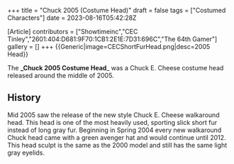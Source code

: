 +++
title = "Chuck 2005 (Costume Head)"
draft = false
tags = ["Costumed Characters"]
date = 2023-08-16T05:42:28Z

[Article]
contributors = ["Showtimeinc","CEC Tinley","2601:404:D681:9F70:1CB1:2E1E:7D31:696C","The 64th Gamer"]
gallery = []
+++
{{Generic|image=CECShortFurHead.png|desc=2005 Head}}

The **_Chuck 2005 Costume Head**_ was a Chuck E. Cheese costume head released around the middle of 2005.

## History ##
Mid 2005 saw the release of the new style Chuck E. Cheese walkaround head. This head is one of the most heavily used, sporting slick short fur instead of long gray fur. Beginning in Spring 2004 every new walkaround Chuck head came with a green avenger hat and would continue until 2012. This head sculpt is the same as the 2000 model and still has the same light gray eyelids.